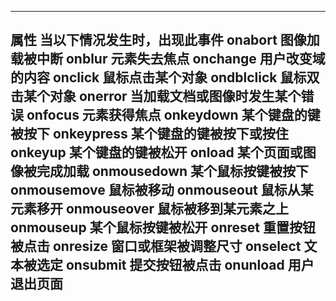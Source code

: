 ---
属性 	当以下情况发生时，出现此事件
onabort 	图像加载被中断
onblur 	元素失去焦点
onchange 	用户改变域的内容
onclick 	鼠标点击某个对象
ondblclick 	鼠标双击某个对象
onerror 	当加载文档或图像时发生某个错误
onfocus 	元素获得焦点
onkeydown 	某个键盘的键被按下
onkeypress 	某个键盘的键被按下或按住
onkeyup 	某个键盘的键被松开
onload 	某个页面或图像被完成加载
onmousedown 	某个鼠标按键被按下
onmousemove 	鼠标被移动
onmouseout 	鼠标从某元素移开
onmouseover 	鼠标被移到某元素之上
onmouseup 	某个鼠标按键被松开
onreset 	重置按钮被点击
onresize 	窗口或框架被调整尺寸
onselect 	文本被选定
onsubmit 	提交按钮被点击
onunload 	用户退出页面
---